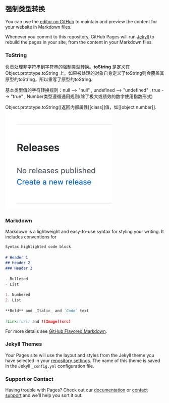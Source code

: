 ## 强制类型转换

You can use the [editor on GitHub](https://github.com/jcqiao/myBlob/edit/gh-pages/index.md) to maintain and preview the content for your website in Markdown files.
  
Whenever you commit to this repository, GitHub Pages will run [Jekyll](https://jekyllrb.com/) to rebuild the pages in your site, from the content in your Markdown files.

### ToString

负责处理非字符串到字符串的强制类型转换。**toString** 是定义在 Object.prototype.toString 上，如果被处理的对象自身定义了toString则会覆盖其原型的toString，所以重写了原型的toString.

基本类型值的字符转换规则：null --> "null" , undefined --> "undefined" , true --> "true" , Number类型遵循通用规则(除了极大或绩效的数字使用指数形式) 

Object.prototype.toString()返回内部属性[[class]]值，如[[object number]].
![Aaron Swartz](https://raw.githubusercontent.com/jcqiao/myBlob/gh-pages/Screen%20Shot%202021-02-09%20at%201.49.28%20PM.png)



### Markdown

Markdown is a lightweight and easy-to-use syntax for styling your writing. It includes conventions for

```markdown
Syntax highlighted code block

# Header 1
## Header 2
### Header 3

- Bulleted
- List

1. Numbered
2. List

**Bold** and _Italic_ and `Code` text

[Link](url) and ![Image](src)
```

For more details see [GitHub Flavored Markdown](https://guides.github.com/features/mastering-markdown/).

### Jekyll Themes

Your Pages site will use the layout and styles from the Jekyll theme you have selected in your [repository settings](https://github.com/jcqiao/myBlob/settings). The name of this theme is saved in the Jekyll `_config.yml` configuration file.

### Support or Contact

Having trouble with Pages? Check out our [documentation](https://docs.github.com/categories/github-pages-basics/) or [contact support](https://support.github.com/contact) and we’ll help you sort it out.
